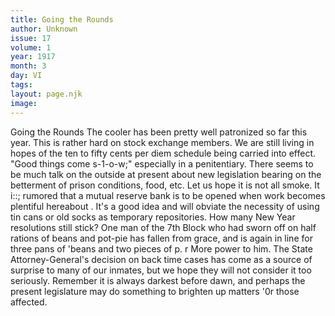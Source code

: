 ```yaml
---
title: Going the Rounds
author: Unknown
issue: 17
volume: 1
year: 1917
month: 3
day: VI
tags:
layout: page.njk
image:
---
```

Going the Rounds   The cooler has been pretty well patronized so far this year. This is rather hard on stock exchange members.      We are still living in hopes of the ten to fifty cents per diem schedule being carried into effect. "Good things come s-1-o-w;" especially in a penitentiary.      There seems to be much talk on the outside at present about new legislation bearing on the betterment of prison conditions, food, etc. Let us hope it is not all smoke.      It i::; rumored that a mutual reserve bank is to be opened when work becomes plentiful hereabout . It's a good idea and will obviate the necessity of using tin cans or old socks as temporary repositories.      How many New Year resolutions still stick? One man of the 7th Block who had sworn off on half rations of beans and pot-pie has fallen from grace, and is again in line for three pans of 'beans and two pieces of p. r More power to him.      The State Attorney-General's decision on back time cases has come as a source of surprise to many of our inmates, but we hope they will not consider it too seriously. Remember it is always darkest before dawn, and perhaps the present legislature may do something to brighten up matters '0r those affected.   


